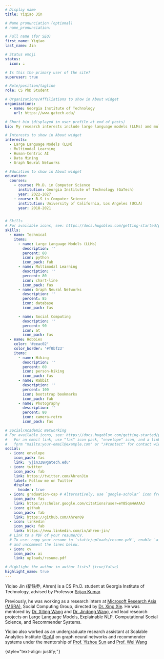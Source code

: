 ```yaml
---
# Display name
title: Yiqiao Jin

# Name pronunciation (optional)
# name_pronunciation: 

# Full name (for SEO)
first_name: Yiqiao
last_name: Jin

# Status emoji
status:
  icon: ☕️

# Is this the primary user of the site?
superuser: true

# Role/position/tagline
role: CS PhD Student

# Organizations/Affiliations to show in About widget
organizations:
  - name: Georgia Institute of Technology
    url: https://www.gatech.edu/

# Short bio (displayed in user profile at end of posts)
bio: My research interests include large language models (LLMs) and multimodal learning, especially the evaluation, application, and fine-tuning of LLMs.

# Interests to show in About widget
interests:
  - Large Language Models (LLM)
  - Multimodal Learning
  - Human-Centric AI
  - Data Mining
  - Graph Neural Networks

# Education to show in About widget
education:
  courses:
    - course: Ph.D. in Computer Science
      institution: Georgia Institute of Technology (GaTech)
      year: 2022-2027
    - course: B.S in Computer Science
      institution: University of California, Los Angeles (UCLA)
      year: 2018-2021


# Skills
# For available icons, see: https://docs.hugoblox.com/getting-started/page-builder/#icons
skills:
  - name: Technical
    items:
      - name: Large Language Models (LLMs)
        description: ''
        percent: 80
        icon: python
        icon_pack: fab
      - name: Multimodal Learning
        description: ''
        percent: 80
        icon: chart-line
        icon_pack: fas
      - name: Graph Neural Networks
        description: ''
        percent: 85
        icon: database
        icon_pack: fas        

      - name: Social Computing
        description: ''
        percent: 90
        icon: at
        icon_pack: fas
  - name: Hobbies
    color: '#eeac02'
    color_border: '#f0bf23'
    items:
      - name: Hiking
        description: ''
        percent: 60
        icon: person-hiking
        icon_pack: fas
      - name: Rabbit
        description: ''
        percent: 100
        icon: bootstrap bookmarks
        icon_pack: fab
      - name: Photography
        description: ''
        percent: 80
        icon: camera-retro
        icon_pack: fas

# Social/Academic Networking
# For available icons, see: https://docs.hugoblox.com/getting-started/page-builder/#icons
#   For an email link, use "fas" icon pack, "envelope" icon, and a link in the
#   form "mailto:your-email@example.com" or "/#contact" for contact widget.
social:
  - icon: envelope
    icon_pack: fas
    link: 'yjin328@gatech.edu'
  - icon: twitter
    icon_pack: fab
    link: https://twitter.com/AhrenJin
    label: Follow me on Twitter
    display:
      header: true
  - icon: graduation-cap # Alternatively, use `google-scholar` icon from `ai` icon pack
    icon_pack: fas
    link: https://scholar.google.com/citations?user=eY85qm4AAAAJ
  - icon: github
    icon_pack: fab
    link: https://github.com/Ahren09
  - icon: linkedin
    icon_pack: fab
    link: https://www.linkedin.com/in/ahren-jin/
  # Link to a PDF of your resume/CV.
  # To use: copy your resume to `static/uploads/resume.pdf`, enable `ai` icons in `params.yaml`,
  # and uncomment the lines below.
  - icon: cv
    icon_pack: ai
    link: uploads/resume.pdf

# Highlight the author in author lists? (true/false)
highlight_name: true
---
```



Yiqiao Jin (靳轶乔, Ahren) is a CS Ph.D. student at Georgia Institute of Technology, advised by Professor [Srijan Kumar](https://cc.gatech.edu/~srijan/). 

Previously, he was working as a research intern at [Microsoft Research Asia (MSRA)]('https://www.microsoft.com/en-us/research/lab/microsoft-research-asia/groups/'), Social Computing Group, directed by [Dr. Xing Xie](https://scholar.google.com/citations?hl=zh-CN&user=5EQfAFIAAAAJ). He was mentored by [Dr. Xiting Wang](https://scholar.google.com/citations?hl=zh-CN&user=urC8meQAAAAJ) and [Dr. Jindong Wang](https://jd92.wang/), and lead research projects on Large Language Models, Explainable NLP, Computational Social Science, and Recommender Systems.

Yiqiao also worked as an undergraduate research assistant at Scalable Analytics Institute ([ScAi](https://scai.cs.ucla.edu/)) on graph neural networks and recommender systems under the mentorship of [Prof. Yizhou Sun](http://web.cs.ucla.edu/~yzsun/) and [Prof. Wei Wang](http://web.cs.ucla.edu/~weiwang/)

{style="text-align: justify;"}
